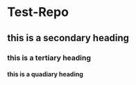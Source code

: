 Test-Repo
=========
## this is a secondary heading

### this is a tertiary heading

#### this is a quadiary heading
